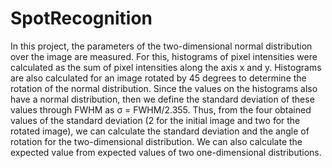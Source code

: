 # SpotRecognition
In this project, the parameters of the two-dimensional normal distribution over the image are measured. For this, histograms of pixel intensities were calculated as the sum of pixel intensities along the axis x and y. Histograms are also calculated for an image rotated by 45 degrees to determine the rotation of the normal distribution. Since the values on the histograms also have a normal distribution, then we define the standard deviation of these values through FWHM as σ = FWHM/2.355. Thus, from the four obtained values of the standard deviation (2 for the initial image and two for the rotated image), we can calculate the standard deviation and the angle of rotation for the two-dimensional distribution. We can also calculate the expected value from expected values of two one-dimensional distributions.   

